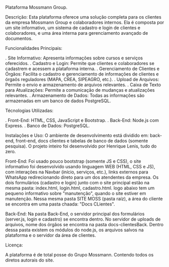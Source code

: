 Plataforma Mossmann Group.

Descrição: Esta plataforma oferece uma solução completa para os clientes da empresa Mossmann Group e colaboradores internos. Ela é composta por um site informativo, um sistema de cadastro e login de clientes e
colaboradores, e uma área interna para gerenciamento avançado de documentos. 

Funcionalidades Principais:

. Site Informativo: Apresenta informações sobre cursos e serviços oferecidos.
. Cadastro e Login: Permite que clientes e colaboradores se cadastrem e acessem a plataforma interna.
. Gerenciamento de Clientes e Órgãos: Facilita o cadastro e gerenciamento de informações de clientes e órgaõs reguladores (MAPA, CREA, SIPEAGRO, etc.).
. Upload de Arquivos: Permite o envio e armazenamento de arquivos relevantes.
. Caixa de Texto para Atualizações: Permite a comunicação de mudanças e atualizações relevantes.
. Armazenamento de Dados: Todas as informações são armazenadas em um banco de dados PostgreSQL.

Técnologias Utilizadas:

. Front-End: HTML, CSS, JavaScript e Bootstrap.
. Back-End: Node.js com Express.
. Banco de Dados: PostgreSQL.

Instalações e Uso: 
O ambiente de desenvolvimento está dividido em: back-end, front-end, docs clientes e tabelas de banco de dados (somente pesquisa). O projeto inteiro foi desenvolvido por Henrique Lenis, tudo do zero.

Front-End:
Foi usado pouco bootstrap (somente JS e CSS), o site informativo foi desenvolvido usando linguagem WEB (HTML, CSS e JS), com interações na Navbar (início, serviços, etc.), links externos para WhatsApp
redirecionando direto para um dos atendentes da empresa. Os dois formulários (cadastro e login) junto com o site principal estão na mesma pasta: index.html, login.html, cadastro.html. 
logo abaixo tem um pequeno informativo sobre "manutenção", quando o site estiver em manutenção. Nessa mesma pasta SITE MOSS (pasta raíz), a área do cliente se encontra em uma pasta chaada: "Docs CLientes".

Back-End:
Na pasta Back-End, o servidor principal dos formulários (server.js, login e cadastro) se encontra dentro. No servidor de uploads de arquivos, nome dos órgãos se encontra na pasta docs-clientesBack.
Dentro dessa pasta existem os módulos do node.js, os arquivos salvos na plataforma e o servidor da área de clientes.

Licença: 

A plataforma é de total posse do Grupo Mossmann. Contendo todos os diretos autorais do site. 
